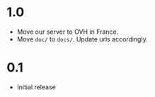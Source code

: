 # 1.0

- Move our server to OVH in France.
- Move `doc/` to `docs/`. Update urls accordingly.

# 0.1

- Initial release
